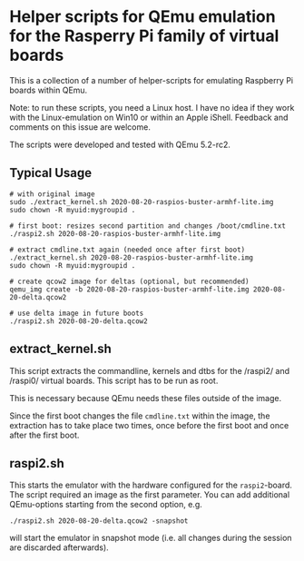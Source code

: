 Helper scripts for QEmu emulation for the Rasperry Pi family of virtual boards
==============================================================================

This is a collection of a number of helper-scripts for emulating
Raspberry Pi boards within QEmu.

Note: to run these scripts, you need a Linux host. I have no idea if they work
with the Linux-emulation on Win10 or within an Apple iShell. Feedback
and comments on this issue are welcome.

The scripts were developed and tested with QEmu 5.2-rc2.


Typical Usage
-------------

    # with original image
    sudo ./extract_kernel.sh 2020-08-20-raspios-buster-armhf-lite.img
    sudo chown -R myuid:mygroupid .
    
    # first boot: resizes second partition and changes /boot/cmdline.txt
    ./raspi2.sh 2020-08-20-raspios-buster-armhf-lite.img
    
    # extract cmdline.txt again (needed once after first boot)
    ./extract_kernel.sh 2020-08-20-raspios-buster-armhf-lite.img
    sudo chown -R myuid:mygroupid .
    
    # create qcow2 image for deltas (optional, but recommended)
    qemu_img create -b 2020-08-20-raspios-buster-armhf-lite.img 2020-08-20-delta.qcow2
    
    # use delta image in future boots
    ./raspi2.sh 2020-08-20-delta.qcow2
 

extract_kernel.sh
-----------------

This script extracts the commandline, kernels and dtbs for the
/raspi2/ and /raspi0/ virtual boards. This script has to be run as root.

This is necessary because QEmu needs these files outside of the image.

Since the first boot changes the file `cmdline.txt` within the image,
the extraction has to take place two times, once before the first boot
and once after the first boot.


raspi2.sh
---------

This starts the emulator with the hardware configured for the
`raspi2`-board. The script required an image as the first parameter.
You can add additional QEmu-options starting from the second option,
e.g.

    ./raspi2.sh 2020-08-20-delta.qcow2 -snapshot

will start the emulator in snapshot mode (i.e. all changes during the
session are discarded afterwards).

